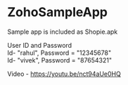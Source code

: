 # ZohoSampleApp
Sample app is included as Shopie.apk

User ID and Password\
Id- "rahul", Password = "12345678"\
Id- "vivek", Password = "87654321"



Video - https://youtu.be/nct94aUe0HQ
